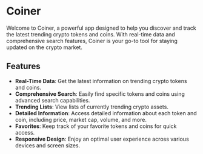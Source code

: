 # Coiner

Welcome to Coiner, a powerful app designed to help you discover and track the latest trending crypto tokens and coins. With real-time data and comprehensive search features, Coiner is your go-to tool for staying updated on the crypto market.

## Features

- **Real-Time Data**: Get the latest information on trending crypto tokens and coins.
- **Comprehensive Search**: Easily find specific tokens and coins using advanced search capabilities.
- **Trending Lists**: View lists of currently trending crypto assets.
- **Detailed Information**: Access detailed information about each token and coin, including price, market cap, volume, and more.
- **Favorites**: Keep track of your favorite tokens and coins for quick access.
- **Responsive Design**: Enjoy an optimal user experience across various devices and screen sizes.
